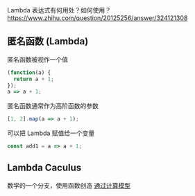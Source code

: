 Lambda 表达式有何用处？如何使用？
https://www.zhihu.com/question/20125256/answer/324121308

## 匿名函数 (Lambda)

匿名函数被视作一个值

```js
(function(a) {
  return a + 1;
});
a => a + 1;
```

匿名函数通常作为高阶函数的参数

```js
[1, 2].map(a => a + 1);
```

可以把 Lambda 赋值给一个变量

```js
const add1 = a => a + 1;
```

## Lambda Caculus

数学的一个分支，使用函数创造 [通过计算模型](https://en.wikipedia.org/wiki/Lambda_calculus)
